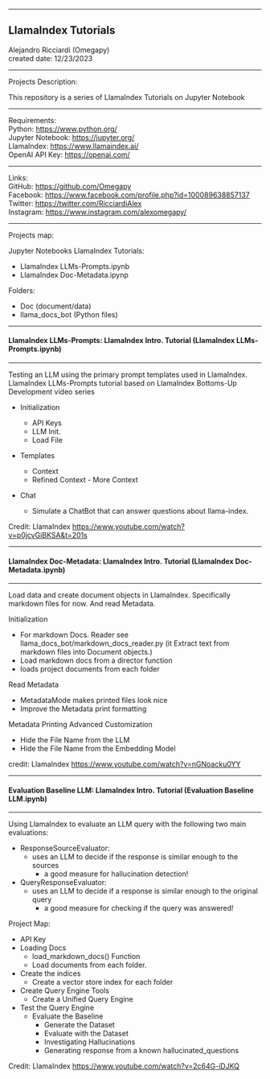 -----------------------------------------------------------------------------------------------------------------------------
LlamaIndex Tutorials
-----------------------------------------------------------------------------------------------------------------------------


 Alejandro Ricciardi (Omegapy)  
 created date: 12/23/2023  

-----------------------------------------------------------------------------------------------------------------------------
Projects Description:

This repository is a series of LlamaIndex Tutorials on Jupyter Notebook

-----------------------------------------------------------------------------------------------------------------------------
Requirements:  
Python: https://www.python.org/  
Jupyter Notebook: https://jupyter.org/  
LlamaIndex: https://www.llamaindex.ai/  
OpenAI API Key: https://openai.com/  

-----------------------------------------------------------------------------------------------------------------------------

Links:   
GitHub: https://github.com/Omegapy   
Facebook: https://www.facebook.com/profile.php?id=100089638857137  
Twitter: https://twitter.com/RicciardiAlex  
Instagram: https://www.instagram.com/alexomegapy/

-----------------------------------------------------------------------------------------------------------------------------
 Projects map:  
 
Jupyter Notebooks LlamaIndex Tutorials:
- LlamaIndex LLMs-Prompts.ipynb
- LlamaIndex Doc-Metadata.ipynp

Folders:
- Doc (document/data)
- llama_docs_bot (Python files)
-----------------------------------------------------------------------------------------------------------------------------

#### LlamaIndex LLMs-Prompts: LlamaIndex Intro. Tutorial (LlamaIndex LLMs-Prompts.ipynb)
-----------------------------------------------------------------------------------------------------------------------------
Testing an LLM using the primary prompt templates used in LlamaIndex.  
LlamaIndex LLMs-Prompts tutorial based on LlamaIndex Bottoms-Up Development video series

- Initialization 
    - API Keys
    - LLM Init.
    - Load File

- Templates
    - Context
    - Refined Context - More Context

- Chat
    - Simulate a ChatBot that can answer questions about llama-index.

Credit: LlamaIndex https://www.youtube.com/watch?v=p0jcvGiBKSA&t=201s

-----------------------------------------------------------------------------------------------------------------------------

#### LlamaIndex Doc-Metadata: LlamaIndex Intro. Tutorial (LlamaIndex Doc-Metadata.ipynb)
-----------------------------------------------------------------------------------------------------------------------------
Load data and create document objects in LlamaIndex. Specifically markdown files for now. And read Metadata.  

Initialization
- For markdown Docs. Reader see llama_docs_bot/markdown_docs_reader.py (it Extract text from markdown files into Document objects.)
- Load markdown docs from a director function
- loads project documents from each folder

Read Metadata
- MetadataMode makes printed files look nice
- Improve the Metadata print formatting 

Metadata Printing Advanced Customization
- Hide the File Name from the LLM
- Hide the File Name from the Embedding Model 

credit: LlamaIndex https://www.youtube.com/watch?v=nGNoacku0YY

-----------------------------------------------------------------------------------------------------------------------------

#### Evaluation Baseline LLM: LlamaIndex Intro. Tutorial (Evaluation Baseline LLM.ipynb)
-----------------------------------------------------------------------------------------------------------------------------
Using LlamaIndex to evaluate an LLM query with the following two main evaluations:
- ResponseSourceEvaluator:
    - uses an LLM to decide if the response is similar enough to the sources 
        - a good measure for hallucination detection!
- QueryResponseEvaluator:
    - uses an LLM to decide if a response is similar enough to the original query 
        - a good measure for checking if the query was answered!

Project Map:

- API Key
- Loading Docs
    - load_markdown_docs() Function
    - Load documents from each folder.
- Create the indices
   - Create a vector store index for each folder 
- Create Query Engine Tools
    - Create a Unified Query Engine
- Test the Query Engine
    - Evaluate the Baseline
        - Generate the Dataset
        - Evaluate with the Dataset
        - Investigating Hallucinations
        - Generating response from a known hallucinated_questions
    
Credit: LlamaIndex https://www.youtube.com/watch?v=2c64G-iDJKQ
